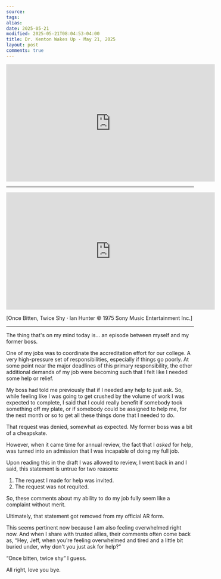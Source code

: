 ```yaml
---
source: 
tags: 
alias: 
date: 2025-05-21
modified: 2025-05-21T08:04:53-04:00
title: Dr. Kenton Wakes Up - May 21, 2025
layout: post
comments: true
---
```


  

<iframe width="560" height="315" src="https://www.youtube.com/embed/3xXyqO398Vw" title="YouTube video player" frameborder="0" allow="accelerometer; autoplay; clipboard-write; encrypted-media; gyroscope; picture-in-picture; web-share" allowfullscreen></iframe>

---

<iframe width="560" height="315" src="https://www.youtube.com/embed/oz0EKpTn5gg?si=lFigPtXxUXCd2bBu" title="YouTube video player" frameborder="0" allow="accelerometer; autoplay; clipboard-write; encrypted-media; gyroscope; picture-in-picture; web-share" referrerpolicy="strict-origin-when-cross-origin" allowfullscreen></iframe>

[Once Bitten, Twice Shy · Ian Hunter ℗ 1975 Sony Music Entertainment Inc.]

---

The thing that's on my mind today is… an episode between myself and my former boss.

One of my jobs was to coordinate the accreditation effort for our college. A very high-pressure set of responsibilities, especially if things go poorly. At some point near the major deadlines of this primary responsibility, the other additional demands of my job were becoming such that I felt like I needed some help or relief.

My boss had told me previously that if I needed any help to just ask. So, while feeling like I was going to get crushed by the volume of work I was expected to complete, I said that I could really benefit if somebody took something off my plate, or if somebody could be assigned to help me, for the next month or so to get all these things done that I needed to do.

That request was denied, somewhat as expected. My former boss was a bit of a cheapskate.

However, when it came time for annual review, the fact that I _asked_ for help, was turned into an admission that I was incapable of doing my full job.

Upon reading this in the draft I was allowed to review, I went back in and I said, this statement is untrue for two reasons:

1. The request I made for help was invited.
2. The request was not requited.

So, these comments about my ability to do my job fully seem like a complaint without merit.

Ultimately, that statement got removed from my official AR form.

This seems pertinent now because I am also feeling overwhelmed right now. And when I share with trusted allies, their comments often come back as, “Hey, Jeff, when you're feeling overwhelmed and tired and a little bit buried under, why don't you just ask for help?”

“Once bitten, twice shy” I guess.

All right, love you bye.
